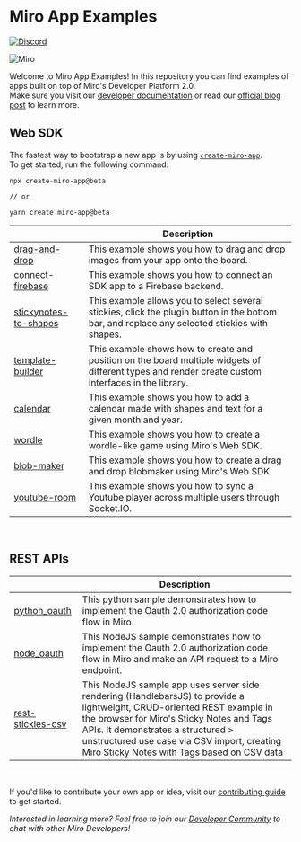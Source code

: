 # Miro App Examples

[![Discord](https://discordapp.com/api/guilds/933103778855534614/widget.png?style=shield)](https://discord.gg/bh64hJVmS5)

<img alt="Miro" src="https://github.com/miroapp/app-examples/raw/main/assets/Banner.png" />

Welcome to Miro App Examples! In this repository you can find examples of apps built on top of Miro's Developer Platform 2.0.<br />
Make sure you visit our [developer documentation](https://beta.developers.miro.com) or read our [official blog post](https://miro.com/blog/developer-platform-beta) to learn more.

## Web SDK

The fastest way to bootstrap a new app is by using [`create-miro-app`](https://www.npmjs.com/package/create-miro-app).<br />
To get started, run the following command:

```shell
npx create-miro-app@beta

// or

yarn create miro-app@beta
```

|                                                         | Description                                                                                                                                        |
| ------------------------------------------------------- | -------------------------------------------------------------------------------------------------------------------------------------------------- |
| [drag-and-drop](examples/drag-and-drop)                 | This example shows you how to drag and drop images from your app onto the board.                                                                   |
| [connect-firebase](examples/connect-firebase)           | This example shows you how to connect an SDK app to a Firebase backend.                                                                            |
| [stickynotes-to-shapes](examples/stickynotes-to-shapes) | This example allows you to select several stickies, click the plugin button in the bottom bar, and replace any selected stickies with shapes.      |
| [template-builder](examples/template-builder)           | This example shows how to create and position on the board multiple widgets of different types and render create custom interfaces in the library. |
| [calendar](examples/calendar)                           | This example shows you how to add a calendar made with shapes and text for a given month and year.                                                 |
| [wordle](examples/wordle)                               | This example shows you how to create a wordle-like game using Miro's Web SDK.                                                                      |
| [blob-maker](examples/blob-maker)                       | This example shows you how to create a drag and drop blobmaker using Miro's Web SDK.                                                               |
| [youtube-room](examples/youtube-room)                   | This example shows you how to sync a Youtube player across multiple users through Socket.IO.                                                       |

<p>&nbsp;</p>

## REST APIs

|                                                 | Description                                                                                                                                                                                                                                                                                             |
| ----------------------------------------------- | ------------------------------------------------------------------------------------------------------------------------------------------------------------------------------------------------------------------------------------------------------------------------------------------------------- |
| [python_oauth](examples/oauth/python)           | This python sample demonstrates how to implement the Oauth 2.0 authorization code flow in Miro.                                                                                                                                                                                                         |
| [node_oauth](examples/oauth/node)               | This NodeJS sample demonstrates how to implement the Oauth 2.0 authorization code flow in Miro and make an API request to a Miro endpoint.                                                                                                                                                              |
| [rest-stickies-csv](examples/rest-stickies-csv) | This NodeJS sample app uses server side rendering (HandlebarsJS) to provide a lightweight, CRUD-oriented REST example in the browser for Miro's Sticky Notes and Tags APIs. It demonstrates a structured > unstructured use case via CSV import, creating Miro Sticky Notes with Tags based on CSV data |

<p>&nbsp;</p>

If you'd like to contribute your own app or idea, visit our [contributing guide](CONTRIBUTING.md) to get started.

_Interested in learning more? Feel free to join our [Developer Community](https://bit.ly/miro-developers) to chat with other Miro Developers!_
